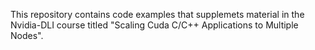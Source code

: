This repository contains code examples that supplemets material in the Nvidia-DLI course titled "Scaling Cuda C/C++ Applications to Multiple Nodes". 
